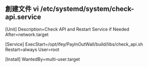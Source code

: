 ##  創建文件  vi /etc/systemd/system/check-api.service
[Unit]
Description=Check API and Restart Service if Needed
After=network.target

[Service]
ExecStart=/opt/ifey/PayInOutWall/build/libs/check_api.sh
Restart=always
User=root

[Install]
WantedBy=multi-user.target